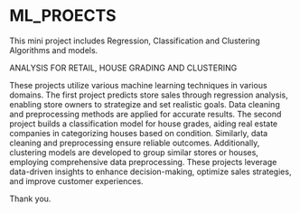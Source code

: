 # ML_PROECTS
This mini project includes Regression, Classification and Clustering Algorithms and models.

ANALYSIS FOR RETAIL, HOUSE GRADING AND CLUSTERING 

These projects utilize various machine learning techniques in various domains. The first project predicts store sales through regression analysis, enabling store owners to strategize and set realistic goals. Data cleaning and preprocessing methods are applied for accurate results. The second project builds a classification model for house grades, aiding real estate companies in categorizing houses based on condition. Similarly, data cleaning and preprocessing ensure reliable outcomes. Additionally, clustering models are developed to group similar stores or houses, employing comprehensive data preprocessing. These projects leverage data-driven insights to enhance decision-making, optimize sales strategies, and improve customer experiences.


Thank you.
